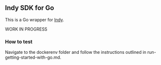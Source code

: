 ## Indy SDK for Go

This is a Go wrapper for [Indy](https://www.hyperledger.org/projects/indy).

WORK IN PROGRESS

### How to test

Navigate to the dockerenv folder and follow the instructions outlined in run-getting-started-with-go.md.
